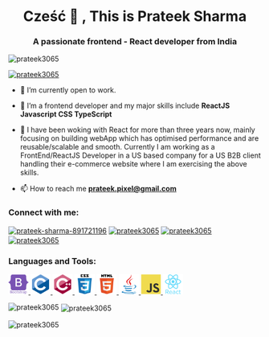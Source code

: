 <h1 align="center">Cześć 🏀 , This is Prateek Sharma</h1>
<h3 align="center">A passionate frontend - React developer from India</h3>

<p align="left"> <img src="https://komarev.com/ghpvc/?username=prateek3065&label=Profile%20views&color=0e75b6&style=flat" alt="prateek3065" /> </p>

<p align="left"> <a href="https://github.com/ryo-ma/github-profile-trophy"><img src="https://github-profile-trophy.vercel.app/?username=prateek3065" alt="prateek3065" /></a> </p>

- 🔭 I’m currently open to work.

- 🌱 I’m a frontend developer and my major skills include **ReactJS Javascript CSS TypeScript**

- 💬 I have been woking with React for more than three years now, mainly focusing on building webApp which has optimised performance and are reusable/scalable and smooth.
Currently I am working as a FrontEnd/ReactJS Developer in a US based company for a US B2B client handling their e-commerce website where I am exercising the above skills.

- 📫 How to reach me **prateek.pixel@gmail.com**

<h3 align="left">Connect with me:</h3>
<p align="left">
<a href="https://linkedin.com/in/prateek-sharma-891721196" target="blank"><img align="center" src="https://raw.githubusercontent.com/rahuldkjain/github-profile-readme-generator/master/src/images/icons/Social/linked-in-alt.svg" alt="prateek-sharma-891721196" height="30" width="40" /></a>
<a href="https://www.codechef.com/users/prateek3065" target="blank"><img align="center" src="https://cdn.jsdelivr.net/npm/simple-icons@3.1.0/icons/codechef.svg" alt="prateek3065" height="30" width="40" /></a>
<a href="https://www.hackerrank.com/prateek3065" target="blank"><img align="center" src="https://raw.githubusercontent.com/rahuldkjain/github-profile-readme-generator/master/src/images/icons/Social/hackerrank.svg" alt="prateek3065" height="30" width="40" /></a>
<a href="https://www.leetcode.com/prateek3065" target="blank"><img align="center" src="https://raw.githubusercontent.com/rahuldkjain/github-profile-readme-generator/master/src/images/icons/Social/leet-code.svg" alt="prateek3065" height="30" width="40" /></a>
</p>

<h3 align="left">Languages and Tools:</h3>
<p align="left"> <a href="https://getbootstrap.com" target="_blank"> <img src="https://raw.githubusercontent.com/devicons/devicon/master/icons/bootstrap/bootstrap-plain-wordmark.svg" alt="bootstrap" width="40" height="40"/> </a> <a href="https://www.cprogramming.com/" target="_blank"> <img src="https://raw.githubusercontent.com/devicons/devicon/master/icons/c/c-original.svg" alt="c" width="40" height="40"/> </a> <a href="https://www.w3schools.com/cpp/" target="_blank"> <img src="https://raw.githubusercontent.com/devicons/devicon/master/icons/cplusplus/cplusplus-original.svg" alt="cplusplus" width="40" height="40"/> </a> <a href="https://www.w3schools.com/css/" target="_blank"> <img src="https://raw.githubusercontent.com/devicons/devicon/master/icons/css3/css3-original-wordmark.svg" alt="css3" width="40" height="40"/> </a> <a href="https://www.w3.org/html/" target="_blank"> <img src="https://raw.githubusercontent.com/devicons/devicon/master/icons/html5/html5-original-wordmark.svg" alt="html5" width="40" height="40"/> </a> <a href="https://www.java.com" target="_blank"> <img src="https://raw.githubusercontent.com/devicons/devicon/master/icons/java/java-original.svg" alt="java" width="40" height="40"/> </a> <a href="https://developer.mozilla.org/en-US/docs/Web/JavaScript" target="_blank"> <img src="https://raw.githubusercontent.com/devicons/devicon/master/icons/javascript/javascript-original.svg" alt="javascript" width="40" height="40"/> </a> <a href="https://reactjs.org/" target="_blank"> <img src="https://raw.githubusercontent.com/devicons/devicon/master/icons/react/react-original-wordmark.svg" alt="react" width="40" height="40"/> </a> </p>

<p><img align="left" src="https://github-readme-stats.vercel.app/api/top-langs?username=prateek3065&show_icons=true&locale=en&layout=compact" alt="prateek3065" /></p>

<p>&nbsp;<img align="center" src="https://github-readme-stats.vercel.app/api?username=prateek3065&show_icons=true&locale=en" alt="prateek3065" /></p>

<p><img align="center" src="https://github-readme-streak-stats.herokuapp.com/?user=prateek3065&" alt="prateek3065" /></p>
